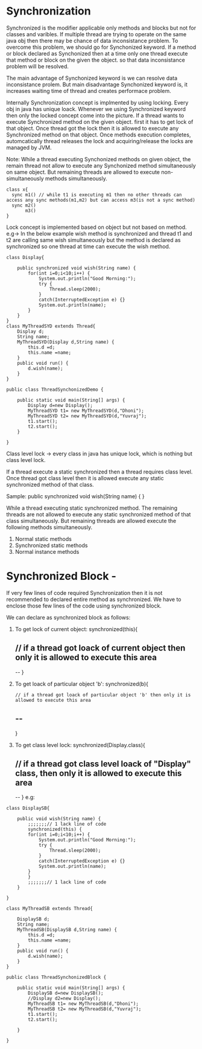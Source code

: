 # Synchronization
 Synchronized is the modifier applicable only methods and blocks but not for classes and varibles.
 If multiple thread are trying to operate on the same java obj then there may be chance of data inconsistance problem. 
 To overcome this problem, we should go for Synchonized keyword. If a method or block declared as Synchonized then at a time only one thread execute that method or block on the given the object.
 so that data inconsistance problem will be resolved.
 
 The main advantage of Synchonized keyword is we can resolve data inconsistance prolem. But main disadvantage Synchonized keyword is, it increases waiting time of thread and creates performace problem.
 
 Internally Synchronization concept is implmented by using locking. Every obj in java has unique loack. Whenever we using Synchronized keyword then only the locked concept come into the picture.
 If a thread wants to execute Synchronized method on the given object. first it has to get lock of that object. Once thread got the lock then it is allowed to execute any Synchronized method on that object.
 Once methods execution completes, automcatically thread releases the lock and acquiring/release the locks are managed by JVM.
 
 
Note: While a thread executing Synchonized methods on given object, the remain thread not allow to execute any Synchonized method simultaneously on same object. But remaining threads are allowed to execute non-simultaneously methods simultaneously.

```
class x{
  sync m1() // while t1 is executing m1 then no other threads can access any sync methods(m1,m2) but can access m3(is not a sync method)
  sync m2()
       m3()
}
```
Lock concept is implemented based on object but not based on method.
e.g-> In the below example wish method is synchronized and thread t1 and t2 are calling same wish simultaneously but the method is declared as synchronized so one thread at time can execute the wish method.
```
class Display{
	
	public synchronized void wish(String name) {
		for(int i=0;i<10;i++) {
			System.out.println("Good Morning:");
			try	{
				Thread.sleep(2000);
			}
			catch(InterruptedException e) {}
			System.out.println(name);
		}
	}
}
class MyThreadSYD extends Thread{
	Display d;
	String name;
	MyThreadSYD(Display d,String name) {
		this.d =d;
		this.name =name;
	}
	public void run() {
		d.wish(name);
	}
}

public class ThreadSynchonizedDemo {

	public static void main(String[] args) {
		Display d=new Display();
		MyThreadSYD t1= new MyThreadSYD(d,"Dhoni");
		MyThreadSYD t2= new MyThreadSYD(d,"Yuvraj");
		t1.start();
		t2.start();
	}

}

```
Class level lock -> every class in java has unique lock, which is nothing but class level lock.

If a thread execute a static synchronized then a thread requires class level. Once thread got class level then it is allowed execute any static synchronized method of that class.

Sample:
public synchronized void wish(String name) {
}

While a thread executing static synchronized method. The remaining threads are not allowed to execute any static synchronized method of that class simultaneously. 
But remaining threads are allowed execute the following methods simultaneously.
1. Normal static methods
2. Synchronized static methods
3. Normal instance methods

# Synchronized Block -  
 If very few lines of code required Synchronization then it is not recommended to declared entire method as  synchronized. We have to enclose those few lines of the code using synchronized block.

 We can declare as synchronized block as follows:
 1. To get lock of current object:
      synchronized(this){
      
       // if a thread got loack of current object then only it is allowed to execute this area
      --
      --
      }
2. To get loack of particular object 'b':
   synchronized(b){
      
       // if a thread got loack of particular object 'b' then only it is allowed to execute this area
      --
      --
      }
4.  To get class level lock:
      synchronized(Display.class){
      
       // if a thread got class level loack of "Display" class, then only it is allowed to execute this area
      --
      --
      }
 e.g:
```
class DisplaySB{
	
	public void wish(String name) {
		;;;;;;;// 1 lack line of code
		synchronized(this) {
		for(int i=0;i<10;i++) {
			System.out.println("Good Morning:");
			try	{
				Thread.sleep(2000);
			}
			catch(InterruptedException e) {}
			System.out.println(name);
		}
		}
		;;;;;;;// 1 lack line of code
	}
	
}

class MyThreadSB extends Thread{
	
	DisplaySB d;
	String name;
	MyThreadSB(DisplaySB d,String name) {
		this.d =d;
		this.name =name;
	}
	public void run() {
		d.wish(name);
	}
}

public class ThreadSynchonizedBlock {

	public static void main(String[] args) {
		DisplaySB d=new DisplaySB();
		//Display d2=new Display();
		MyThreadSB t1= new MyThreadSB(d,"Dhoni");
		MyThreadSB t2= new MyThreadSB(d,"Yuvraj");
		t1.start();
		t2.start();

	}

}


```
